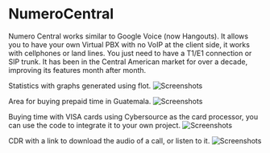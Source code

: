 # NumeroCentral
Numero Central works similar to Google Voice (now  Hangouts).  It allows you to have your own Virtual PBX with no VoIP at the client side, it works with cellphones or land lines. You just need to have a T1/E1 connection or SIP trunk. It has been in the Central American market for over a decade, improving its features month after month.

Statistics with graphs generated using flot.
![Screenshots](https://f000.backblazeb2.com/file/jsGitHub/misc/Screenshot+2018-01-05+at+4.45.35+PM.png)

Area for buying prepaid time in Guatemala.
![Screenshots](https://f000.backblazeb2.com/file/jsGitHub/misc/Screenshot+2018-01-05+at+4.45.58+PM.png)

Buying time with VISA cards using Cybersource as the card processor, you can use the code to integrate it to your own project.
![Screenshots](https://f000.backblazeb2.com/file/jsGitHub/misc/Screenshot+2018-01-05+at+4.46.14+PM.png)

CDR with a link to download the audio of a call, or listen to it.
![Screenshots](https://f000.backblazeb2.com/file/jsGitHub/misc/Screenshot+2018-01-05+at+4.46.29+PM.png)
